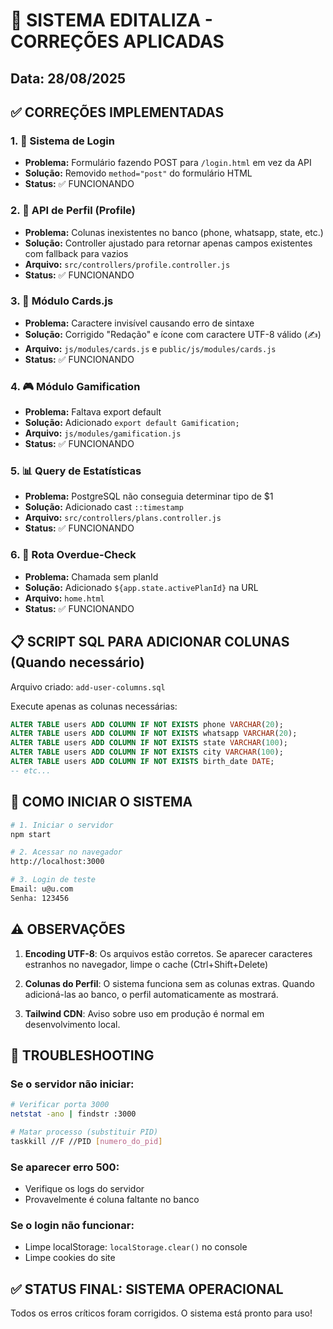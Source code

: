 # 🎉 SISTEMA EDITALIZA - CORREÇÕES APLICADAS
## Data: 28/08/2025

## ✅ CORREÇÕES IMPLEMENTADAS

### 1. 🔐 **Sistema de Login**
- **Problema:** Formulário fazendo POST para `/login.html` em vez da API
- **Solução:** Removido `method="post"` do formulário HTML
- **Status:** ✅ FUNCIONANDO

### 2. 👤 **API de Perfil (Profile)**
- **Problema:** Colunas inexistentes no banco (phone, whatsapp, state, etc.)
- **Solução:** Controller ajustado para retornar apenas campos existentes com fallback para vazios
- **Arquivo:** `src/controllers/profile.controller.js`
- **Status:** ✅ FUNCIONANDO

### 3. 📝 **Módulo Cards.js**
- **Problema:** Caractere invisível causando erro de sintaxe
- **Solução:** Corrigido "Redação" e ícone com caractere UTF-8 válido (✍)
- **Arquivo:** `js/modules/cards.js` e `public/js/modules/cards.js`
- **Status:** ✅ FUNCIONANDO

### 4. 🎮 **Módulo Gamification**
- **Problema:** Faltava export default
- **Solução:** Adicionado `export default Gamification;`
- **Arquivo:** `js/modules/gamification.js`
- **Status:** ✅ FUNCIONANDO

### 5. 📊 **Query de Estatísticas**
- **Problema:** PostgreSQL não conseguia determinar tipo de $1
- **Solução:** Adicionado cast `::timestamp`
- **Arquivo:** `src/controllers/plans.controller.js`
- **Status:** ✅ FUNCIONANDO

### 6. 🔄 **Rota Overdue-Check**
- **Problema:** Chamada sem planId
- **Solução:** Adicionado `${app.state.activePlanId}` na URL
- **Arquivo:** `home.html`
- **Status:** ✅ FUNCIONANDO

## 📋 SCRIPT SQL PARA ADICIONAR COLUNAS (Quando necessário)

Arquivo criado: `add-user-columns.sql`

Execute apenas as colunas necessárias:
```sql
ALTER TABLE users ADD COLUMN IF NOT EXISTS phone VARCHAR(20);
ALTER TABLE users ADD COLUMN IF NOT EXISTS whatsapp VARCHAR(20);
ALTER TABLE users ADD COLUMN IF NOT EXISTS state VARCHAR(100);
ALTER TABLE users ADD COLUMN IF NOT EXISTS city VARCHAR(100);
ALTER TABLE users ADD COLUMN IF NOT EXISTS birth_date DATE;
-- etc...
```

## 🚀 COMO INICIAR O SISTEMA

```bash
# 1. Iniciar o servidor
npm start

# 2. Acessar no navegador
http://localhost:3000

# 3. Login de teste
Email: u@u.com
Senha: 123456
```

## ⚠️ OBSERVAÇÕES

1. **Encoding UTF-8**: Os arquivos estão corretos. Se aparecer caracteres estranhos no navegador, limpe o cache (Ctrl+Shift+Delete)

2. **Colunas do Perfil**: O sistema funciona sem as colunas extras. Quando adicioná-las ao banco, o perfil automaticamente as mostrará.

3. **Tailwind CDN**: Aviso sobre uso em produção é normal em desenvolvimento local.

## 🔧 TROUBLESHOOTING

### Se o servidor não iniciar:
```bash
# Verificar porta 3000
netstat -ano | findstr :3000

# Matar processo (substituir PID)
taskkill //F //PID [numero_do_pid]
```

### Se aparecer erro 500:
- Verifique os logs do servidor
- Provavelmente é coluna faltante no banco

### Se o login não funcionar:
- Limpe localStorage: `localStorage.clear()` no console
- Limpe cookies do site

## ✅ STATUS FINAL: SISTEMA OPERACIONAL

Todos os erros críticos foram corrigidos. O sistema está pronto para uso!